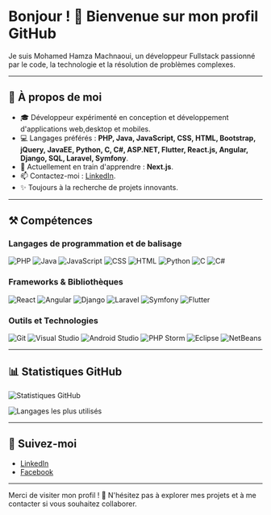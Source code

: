 # Bonjour ! 👋 Bienvenue sur mon profil GitHub

Je suis Mohamed Hamza Machnaoui, un développeur Fullstack passionné par le code, la technologie et la résolution de problèmes complexes.

---

## 🚀 À propos de moi

- 🎓 Développeur expérimenté en conception et développement d'applications web,desktop et mobiles.
- 💻 Langages préférés : **PHP, Java, JavaScript, CSS, HTML, Bootstrap, jQuery, JavaEE, Python, C, C#, ASP.NET, Flutter, React.js, Angular, Django, SQL, Laravel, Symfony**.
- 🌱 Actuellement en train d'apprendre : **Next.js**.
- 📫 Contactez-moi : [LinkedIn](https://ma.linkedin.com/in/mohamed-hamza-machnaoui).
- ✨ Toujours à la recherche de projets innovants.

---

## ⚒️ Compétences

### Langages de programmation et de balisage

![PHP](https://img.shields.io/badge/PHP-777BB4?style=for-the-badge&logo=php&logoColor=white)
![Java](https://img.shields.io/badge/Java-007396?style=for-the-badge&logo=java&logoColor=white)
![JavaScript](https://img.shields.io/badge/JavaScript-F7DF1E?style=for-the-badge&logo=javascript&logoColor=black)
![CSS](https://img.shields.io/badge/CSS-1572B6?style=for-the-badge&logo=css3&logoColor=white)
![HTML](https://img.shields.io/badge/HTML-E34F26?style=for-the-badge&logo=html5&logoColor=white)
![Python](https://img.shields.io/badge/Python-3776AB?style=for-the-badge&logo=python&logoColor=white)
![C](https://img.shields.io/badge/C-A8B9CC?style=for-the-badge&logo=c&logoColor=white)
![C#](https://img.shields.io/badge/C%23-239120?style=for-the-badge&logo=c-sharp&logoColor=white)

### Frameworks & Bibliothèques

![React](https://img.shields.io/badge/React-61DAFB?style=for-the-badge&logo=react&logoColor=black)
![Angular](https://img.shields.io/badge/Angular-DD0031?style=for-the-badge&logo=angular&logoColor=white)
![Django](https://img.shields.io/badge/Django-092E20?style=for-the-badge&logo=django&logoColor=white)
![Laravel](https://img.shields.io/badge/Laravel-FF2D20?style=for-the-badge&logo=laravel&logoColor=white)
![Symfony](https://img.shields.io/badge/Symfony-000000?style=for-the-badge&logo=symfony&logoColor=white)
![Flutter](https://img.shields.io/badge/Flutter-02569B?style=for-the-badge&logo=flutter&logoColor=white)

### Outils et Technologies

![Git](https://img.shields.io/badge/Git-F05032?style=for-the-badge&logo=git&logoColor=white)
![Visual Studio](https://img.shields.io/badge/Visual%20Studio-5C2D91?style=for-the-badge&logo=visual-studio&logoColor=white)
![Android Studio](https://img.shields.io/badge/Android%20Studio-3DDC84?style=for-the-badge&logo=android-studio&logoColor=white)
![PHP Storm](https://img.shields.io/badge/PHPStorm-000000?style=for-the-badge&logo=phpstorm&logoColor=white)
![Eclipse](https://img.shields.io/badge/Eclipse-2C2255?style=for-the-badge&logo=eclipse&logoColor=white)
![NetBeans](https://img.shields.io/badge/NetBeans-1B6AC6?style=for-the-badge&logo=apache-netbeans-ide&logoColor=white)

---

## 📊 Statistiques GitHub

![Statistiques GitHub](https://github-readme-stats.vercel.app/api?username=hamzamachnaoui&show_icons=true&theme=radical)

![Langages les plus utilisés](https://github-readme-stats.vercel.app/api/top-langs/?username=hamzamachnaoui&layout=compact&theme=radical)


---

## 🔗 Suivez-moi

- [LinkedIn](https://ma.linkedin.com/in/mohamed-hamza-machnaoui)
- [Facebook](https://facebook.com/hamza.machnaoui)

---

Merci de visiter mon profil ! 🙏 N'hésitez pas à explorer mes projets et à me contacter si vous souhaitez collaborer.
